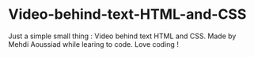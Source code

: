 # Video-behind-text-HTML-and-CSS
Just a simple small thing : Video behind text HTML and CSS.
Made by Mehdi Aoussiad while learing to code.
Love coding !
